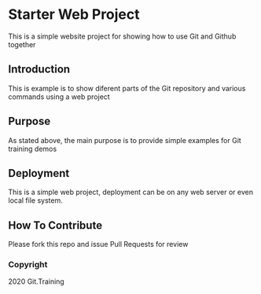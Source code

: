 # Starter Web Project

This is a simple website project for 
showing how to use Git and Github together

## Introduction

This is example is to show diferent parts
of the Git repository and various commands
using a web project

## Purpose

As stated above, the main purpose is to 
provide simple examples for Git training 
demos

## Deployment

This is a simple web project, deployment
can be on any web server or even local 
file system.

## How To Contribute

Please fork this repo and issue Pull Requests for review

### Copyright

2020 Git.Training